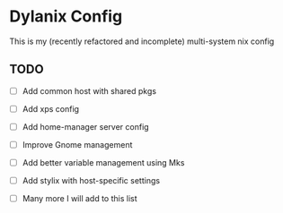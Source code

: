 # Dylanix Config

This is my (recently refactored and incomplete) multi-system nix config

## TODO

- [ ] Add common host with shared pkgs
- [ ] Add xps config
- [ ] Add home-manager server config
- [ ] Improve Gnome management
- [ ] Add better variable management using Mks
- [ ] Add stylix with host-specific settings
- [ ] Many more I will add to this list

